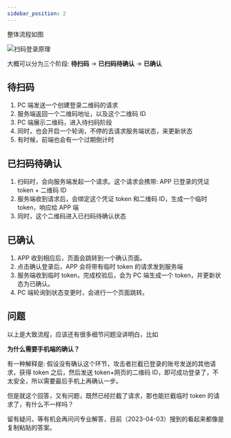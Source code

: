 ```yaml
---
sidebar_position: 2
---
```


整体流程如图

![扫码登录原理](/img/doc/html/扫码登录原理.png)

大概可以分为三个阶段: **待扫码** -> **已扫码待确认** -> **已确认**

## 待扫码

1. PC 端发送一个创建登录二维码的请求
2. 服务端返回一个二维码地址，以及这个二维码 ID
3. PC 端展示二维码，进入待扫码阶段
4. 同时，也会开启一个轮询，不停的去请求服务端状态，来更新状态
5. 有时候，前端也会有一个过期倒计时

## 已扫码待确认

1. 扫码时，会向服务端发起一个请求。这个请求会携带: APP 已登录的凭证 token + 二维码 ID
2. 服务端收到请求后，会绑定这个凭证 token 和二维码 ID，生成一个临时 token，响应给 APP 端
3. 同时，这个二维码进入已扫码待确认状态

## 已确认

1. APP 收到相应后，页面会跳转到一个确认页面。
2. 点击确认登录后，APP 会将带有临时 token 的请求发到服务端
3. 服务端收到临时 token，完成校验后，会为 PC 端生成一个 token，并更新状态为已确认。
4. PC 端轮询到状态变更时，会进行一个页面跳转。

## 问题

以上是大致流程，应该还有很多细节问题没讲明白，比如

**为什么需要手机端的确认？**

有一种解释是: 假设没有确认这个环节，攻击者拦截已登录的账号发送的其他请求，获得 token 之后，然后发送 token+网页的二维码 ID，即可成功登录了，不太安全，所以需要最后手机上再确认一步。

但是就这个回答，又有问题，既然已经拦截了请求，那也能拦截临时 token 的请求了，有什么不一样吗？

留有疑问，等有机会再问问专业解答，目前（2023-04-03）搜到的看起来都像是复制粘贴的答案。
